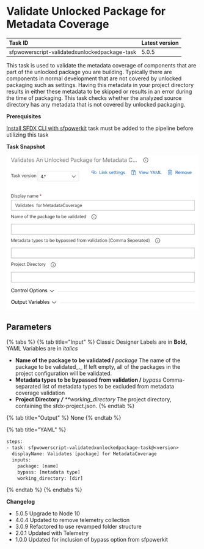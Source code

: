 # Validate Unlocked Package for Metadata Coverage

| Task ID | Latest version |
| :--- | :--- |
| sfpwowerscript-validatedxunlockedpackage-task | 5.0.5 |

This task is used to validate the metadata coverage of components that are part of the unlocked package you are building. Typically there are components in normal development that are not covered by unlocked packaging such as settings. Having this metadata in your project directory results in either these metadata to be skipped or results in an error during the time of packaging. This task checks whether the analyzed source directory has any metadata that is not covered by unlocked packaging.

**Prerequisites**

[Install SFDX CLI with sfpowerkit](../utility-tasks/install-sfdx-cli-with-sfpowerkit.md) task must be added to the pipeline before utilizing this task

**Task Snapshot**

![](../../../.gitbook/assets/validateunlockedpackagemetadatacoverage.png)

## Parameters

{% tabs %}
{% tab title="Input" %}
Classic Designer Labels are in **Bold,** YAML Variables are in _italics_

* **Name of the package to be validated /** _package_ The name of the package to be validated_._ If left empty, all of the packages in the project configuration will be validated.
* **Metadata types to be bypassed from validation /** _bypass_ Comma-separated list of metadata types to be excluded from metadata coverage validation
* **Project Directory** _**/**_ _\*\*working\_directory_ The project directory, containing the sfdx-project.json.
{% endtab %}

{% tab title="Output" %}
None
{% endtab %}

{% tab title="YAML" %}
```text
steps:
- task: sfpwowerscript-validatedxunlockedpackage-task@<version>
  displayName: Validates [package] for MetadataCoverage
  inputs:
    package: [name]
    bypass: [metadata type]
    working_directory: [dir]
```
{% endtab %}
{% endtabs %}

**Changelog**

* 5.0.5 Upgrade to Node 10
* 4.0.4 Updated to remove telemetry collection
* 3.0.9 Refactored to use revamped folder structure
* 2.0.1 Updated with Telemetry
* 1.0.0 Updated for inclusion of bypass option from sfpowerkit

